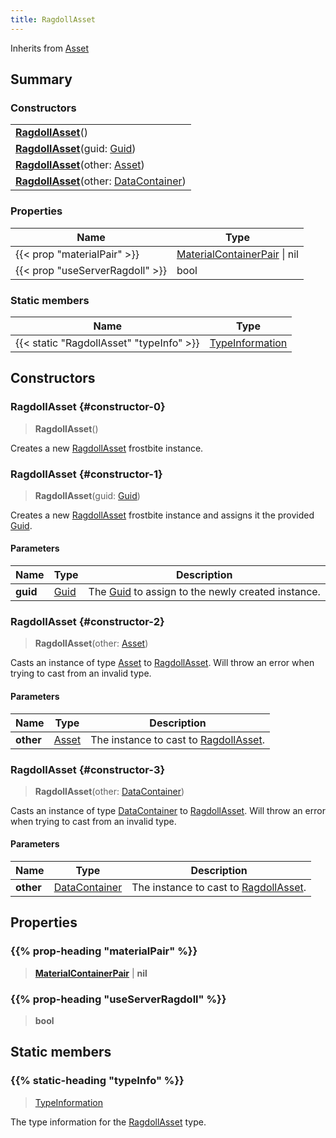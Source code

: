 ```yaml
---
title: RagdollAsset
---
```


Inherits from 
[Asset](/vext/ref/fb/asset)

## Summary
### Constructors
| |
| ----------- |
| **[RagdollAsset](#constructor-0)**() |
| **[RagdollAsset](#constructor-1)**(guid: [Guid](/vext/ref/shared/class/guid)) |
| **[RagdollAsset](#constructor-2)**(other: [Asset](/vext/ref/fb/asset)) |
| **[RagdollAsset](#constructor-3)**(other: [DataContainer](/vext/ref/shared/class/datacontainer)) |

### Properties
| Name | Type |
| ---- | ---- |
| {{< prop "materialPair" >}} | [MaterialContainerPair](/vext/ref/fb/materialcontainerpair) \| nil |
| {{< prop "useServerRagdoll" >}} | bool |

### Static members
| Name | Type |
| ---- | ---- |
| {{< static "RagdollAsset" "typeInfo" >}} | [TypeInformation](/vext/ref/shared/class/typeinformation) |

## Constructors
### RagdollAsset {#constructor-0}
> **RagdollAsset**()

Creates a new [RagdollAsset](/vext/ref/fb/ragdollasset) frostbite instance.

### RagdollAsset {#constructor-1}
> **RagdollAsset**(guid: [Guid](/vext/ref/shared/class/guid))

Creates a new [RagdollAsset](/vext/ref/fb/ragdollasset) frostbite instance and assigns it the provided [Guid](/vext/ref/shared/class/guid).

#### Parameters
| Name | Type | Description |
| ---- | ---- | ----------- |
| **guid** | [Guid](/vext/ref/shared/class/guid) | The [Guid](/vext/ref/shared/class/guid) to assign to the newly created instance. |

### RagdollAsset {#constructor-2}
> **RagdollAsset**(other: [Asset](/vext/ref/fb/asset))

Casts an instance of type [Asset](/vext/ref/fb/asset) to [RagdollAsset](/vext/ref/fb/ragdollasset). Will throw an error when trying to cast from an invalid type.

#### Parameters
| Name | Type | Description |
| ---- | ---- | ----------- |
| **other** | [Asset](/vext/ref/fb/asset) | The instance to cast to [RagdollAsset](/vext/ref/fb/ragdollasset). |

### RagdollAsset {#constructor-3}
> **RagdollAsset**(other: [DataContainer](/vext/ref/shared/class/datacontainer))

Casts an instance of type [DataContainer](/vext/ref/shared/class/datacontainer) to [RagdollAsset](/vext/ref/fb/ragdollasset). Will throw an error when trying to cast from an invalid type.

#### Parameters
| Name | Type | Description |
| ---- | ---- | ----------- |
| **other** | [DataContainer](/vext/ref/shared/class/datacontainer) | The instance to cast to [RagdollAsset](/vext/ref/fb/ragdollasset). |

## Properties
### {{% prop-heading "materialPair" %}}
> **[MaterialContainerPair](/vext/ref/fb/materialcontainerpair)** | **nil**

### {{% prop-heading "useServerRagdoll" %}}
> **bool**

## Static members
### {{% static-heading "typeInfo" %}}
> [TypeInformation](/vext/ref/shared/class/typeinformation)

The type information for the [RagdollAsset](/vext/ref/fb/ragdollasset) type.

